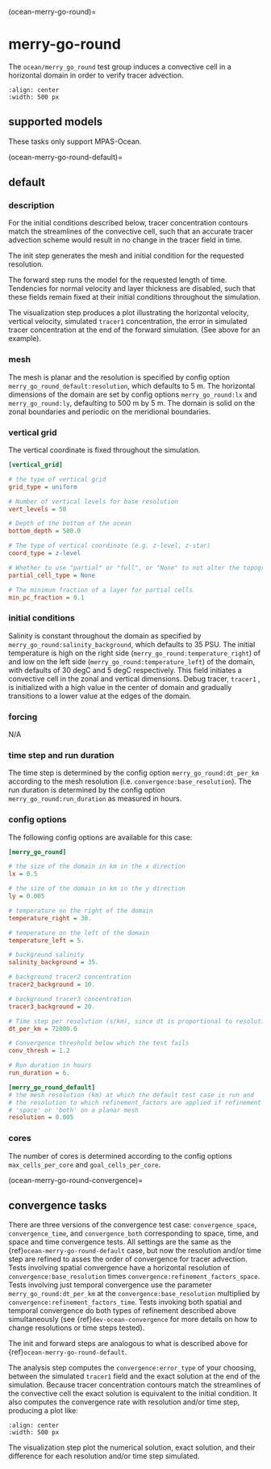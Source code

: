 (ocean-merry-go-round)=

# merry-go-round

The `ocean/merry_go_round` test group induces a convective cell in a horizontal
domain in order to verify tracer advection.

```{image} images/merry_go_round_section.png
:align: center
:width: 500 px
```

## supported models

These tasks only support MPAS-Ocean.

(ocean-merry-go-round-default)=

## default

### description

For the initial conditions described below, tracer concentration contours match
the streamlines of the convective cell, such that an accurate tracer advection
scheme would result in no change in the tracer field in time.

The init step generates the mesh and initial condition for the requested
resolution.

The forward step runs the model for the requested length of time. Tendencies
for normal velocity and layer thickness are disabled, such that these fields
remain fixed at their initial conditions throughout the simulation.

The visualization step produces a plot illustrating the horizontal velocity,
vertical velocity, simulated `tracer1` concentration, the error in simulated
tracer concentration at the end of the forward simulation.
(See above for an example).

### mesh
The mesh is planar and the resolution is specified by config option
`merry_go_round_default:resolution`, which defaults to 5 m. The horizontal
dimensions of the domain are set by config options `merry_go_round:lx` and
`merry_go_round:ly`, defaulting to 500 m by 5 m. The domain is solid on the
zonal boundaries and periodic on the meridional boundaries.

### vertical grid

The vertical coordinate is fixed throughout the simulation.

```cfg
[vertical_grid]

# the type of vertical grid
grid_type = uniform

# Number of vertical levels for base resolution
vert_levels = 50

# Depth of the bottom of the ocean
bottom_depth = 500.0

# The type of vertical coordinate (e.g. z-level, z-star)
coord_type = z-level

# Whether to use "partial" or "full", or "None" to not alter the topography
partial_cell_type = None

# The minimum fraction of a layer for partial cells
min_pc_fraction = 0.1
```

### initial conditions

Salinity is constant throughout the domain as specified by
`merry_go_round:salinity_background`, which defaults to 35 PSU. The initial
temperature is high on the right side (`merry_go_round:temperature_right`) of
and low on the left side (`merry_go_round:temperature_left`) of the domain,
with defaults of 30 degC and 5 degC respectively. This field initiates
a convective cell in the zonal and vertical dimensions. Debug tracer, `tracer1`
, is initialized with a high value in the center of domain and gradually
transitions to a lower value at the edges of the domain.

### forcing
N/A

### time step and run duration

The time step is determined by the config option `merry_go_round:dt_per_km`
according to the mesh resolution (i.e. `convergence:base_resolution`).
The run duration is determined by the config option
`merry_go_round:run_duration` as measured in hours.

### config options

The following config options are available for this case:

```cfg
[merry_go_round]

# the size of the domain in km in the x direction
lx = 0.5

# the size of the domain in km in the y direction
ly = 0.005

# temperature on the right of the domain
temperature_right = 30.

# temperature on the left of the domain
temperature_left = 5.

# background salinity
salinity_background = 35.

# background tracer2 concentration
tracer2_background = 10.

# background tracer3 concentration
tracer3_background = 20.

# Time step per resolution (s/km), since dt is proportional to resolution
dt_per_km = 72000.0

# Convergence threshold below which the test fails
conv_thresh = 1.2

# Run duration in hours
run_duration = 6.

[merry_go_round_default]
# the mesh resolution (km) at which the default test case is run and
# the resolution to which refinement_factors are applied if refinement is
# 'space' or 'both' on a planar mesh
resolution = 0.005
```

### cores

The number of cores is determined according to the config options
``max_cells_per_core`` and ``goal_cells_per_core``.

(ocean-merry-go-round-convergence)=

## convergence tasks

There are three versions of the convergence test case: `convergence_space`,
`convergence_time`, and `convergence_both` corresponding to space, time, and
space and time convergence tests. All settings are the same as the
{ref}`ocean-merry-go-round-default` case, but now the resolution and/or time step
are refined to asses the order of convergence for tracer advection. Tests
involving spatial convergence have a horizontal resolution of
`convergence:base_resolution` times `convergence:refinement_factors_space`.
Tests involving just temporal convergence use the parameter
`merry_go_round:dt_per_km` at the `convergence:base_resolution` multiplied by
`convergence:refinement_factors_time`. Tests invoking both spatial and temporal
convergence do both types of refinement described above simultaneously (see
{ref}`dev-ocean-convergence` for more details on how to change resolutions or
time steps tested).

The init and forward steps are analogous to what is described above for
{ref}`ocean-merry-go-round-default`.

The analysis step computes the `convergence:error_type` of your choosing,
between the simulated `tracer1` field and the exact solution at the end
of the simulation. Because tracer concentration contours match the streamlines
of the convective cell the exact solution is equivalent to the initial
condition. It also computes the convergence rate with resolution and/or
time step, producing a plot like:

```{image} images/merry_go_round_convergence.png
:align: center
:width: 500 px
```
The visualization step plot the numerical solution, exact solution, and their
difference for each resolution and/or time step simulated.
